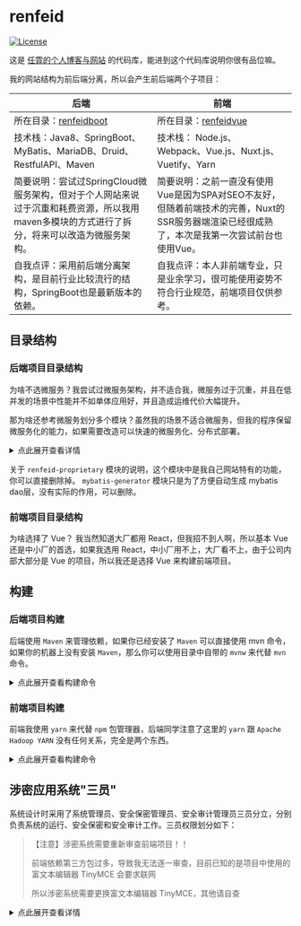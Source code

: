 # renfeid

[![License](https://img.shields.io/github/license/renfei/renfeid)](https://github.com/renfei/renfeid/blob/master/LICENSE)

这是 [任霏的个人博客与网站](https://www.renfei.net) 的代码库，能进到这个代码库说明你很有品位嘛。

我的网站结构为前后端分离，所以会产生前后端两个子项目：

| 后端                                                                             | 前端                                                                               |
|--------------------------------------------------------------------------------|----------------------------------------------------------------------------------|
| 所在目录：[renfeidboot](./renfeidboot)                                              | 所在目录：[renfeidvue](./renfeidvue)                                                  |
| 技术栈：Java8、SpringBoot、MyBatis、MariaDB、Druid、RestfulAPI、Maven                    | 技术栈： Node.js、 Webpack、Vue.js、Nuxt.js、Vuetify、Yarn                                |
| 简要说明：尝试过SpringCloud微服务架构，但对于个人网站来说过于沉重和耗费资源，所以我用maven多模块的方式进行了拆分，将来可以改造为微服务架构。 | 简要说明：之前一直没有使用Vue是因为SPA对SEO不友好，但随着前端技术的完善，Nuxt的SSR服务器端渲染已经很成熟了，本次是我第一次尝试前台也使用Vue。 |
| 自我点评：采用前后端分离架构，是目前行业比较流行的结构，SpringBoot也是最新版本的依赖。                               | 自我点评：本人非前端专业，只是业余学习，很可能使用姿势不符合行业规范，前端项目仅供参考。                                     |

## 目录结构

### 后端项目目录结构

为啥不选微服务？我尝试过微服务架构，并不适合我，微服务过于沉重，并且在低并发的场景中性能并不如单体应用好，并且造成运维代价大幅提升。

那为啥还参考微服务划分多个模块？虽然我的场景不适合微服务，但我的程序保留微服务化的能力，如果需要改造可以快速的微服务化、分布式部署。

<details>
<summary>点此展开查看详情</summary>

| 工程名                                       | 描述                      |
|-------------------------------------------|-------------------------|
| + renfeid-bpm                             | 流程引擎服务（待开发）             |
| + renfeid-cms                             | 内容管理服务（CMS）             |
| &nbsp;&nbsp; - renfeid-cms-api            | 内容管理服务接口                |
| &nbsp;&nbsp; - renfeid-cms-service        | 内容管理服务实现                |
| + renfeid-common                          | 通用模块                    |
| &nbsp;&nbsp; - renfeid-common-api         | 全局通用的接口与对象              |
| &nbsp;&nbsp; - renfeid-common-bom         | 全局统一制品清单                |
| &nbsp;&nbsp; - renfeid-common-core        | 核心服务                    |
| &nbsp;&nbsp; - renfeid-common-leaf        | 分布式发号器雪花算法（美团实现）        |
| &nbsp;&nbsp; - renfeid-common-search      | 搜索引擎服务（ElasticSearch实现） |
| + renfeid-proprietary                     | 任霏博客私有功能（闭源）            |
| &nbsp;&nbsp; - renfeid-proprietary-discuz | 与Discuz的集成              |
| &nbsp;&nbsp; - 其他（工具箱、微博、相册等）             | 闭源管理                    |
| + renfeid-server                          | 服务入口（类似微服务的网关）          |
| + renfeid-uaa                             | 用户认证与鉴权                 |
| &nbsp;&nbsp; - renfeid-uaa-api            | UAA暴露的接口                |
| &nbsp;&nbsp; - renfeid-uaa-service        | UAA服务实现                 |
| + mybatis-generator                       | mybatis dao层生成          |

</details>

关于 ```renfeid-proprietary``` 模块的说明，这个模块中是我自己网站特有的功能，你可以直接删除掉。 ```mybatis-generator``` 模块只是为了方便自动生成 mybatis dao层，没有实际的作用，可以删除。

### 前端项目目录结构

为啥选择了 Vue？ 我当然知道大厂都用 React，但我招不到人啊，所以基本 Vue 还是中小厂的首选，如果我选用 React，中小厂用不上，大厂看不上，由于公司内部大部分是 Vue 的项目，所以我还是选择 Vue 来构建前端项目。

## 构建

### 后端项目构建

后端使用 ```Maven``` 来管理依赖，如果你已经安装了 ```Maven``` 可以直接使用 mvn 命令，如果你的机器上没有安装  ```Maven```，那么你可以使用目录中自带的 ```mvnw```
来代替 ```mvn``` 命令。

<details>
<summary>点此展开查看构建命令</summary>

首先，进入后端端项目的 ```renfeidboot``` 目录里执行下面的命令：

```bash
# 清除缓存
mvn clean

# 编译项目
mvn compile

# 执行单元测试
mvn test

# 项目打包
mvn package
```

</details>

### 前端项目构建

前端我使用 ```yarn``` 来代替 ```npm``` 包管理器，后端同学注意了这里的 ```yarn``` 跟 ```Apache Hadoop YARN``` 没有任何关系，完全是两个东西。

<details>
<summary>点此展开查看构建命令</summary>

首先，进入前端项目的 ```renfeidvue``` 目录里执行下面的命令：

```bash
# install dependencies
$ yarn install

# serve with hot reload at localhost:3000
$ yarn dev

# build for production and launch server
$ yarn build
$ yarn start

# generate static project
$ yarn generate
```

</details>

## 涉密应用系统"三员"

系统设计时采用了系统管理员、安全保密管理员、安全审计管理员三员分立，分别负责系统的运行、安全保密和安全审计工作。三员权限划分如下：

>【注意】涉密系统需要重新审查前端项目！！
> 
> 前端依赖第三方包过多，导致我无法逐一审查，目前已知的是项目中使用的富文本编辑器 TinyMCE 会要求联网
> 
> 所以涉密系统需要更换富文本编辑器 TinyMCE，其他请自查

<details>
<summary>点此展开查看详情</summary>

### 系统管理员

* 负责系统的日常运行维护工作
* 负责系统用户创建、用户删除

### 安全保密管理员

* 负责系统的日常安全保密管理工作
* 负责系统用户修改、用户密码重置、用户停启
* 负责系统用户的角色分配、角色的功能资源分配
* 负责管理与审查系统用户及安全审计管理员的操作日志

### 安全审计管理员

* 负责对系统管理员和安全保密管理员的日常操作行为进行审计跟踪分析和监督检查
* 审计管理员禁止访问管理平台安装的系统文件和直接访问数据库
* 禁止执行其它项目管理平台管理工作

</details>
